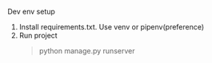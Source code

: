 Dev env setup
1. Install requirements.txt. Use venv or pipenv(preference)
2. Run project
   > python manage.py runserver